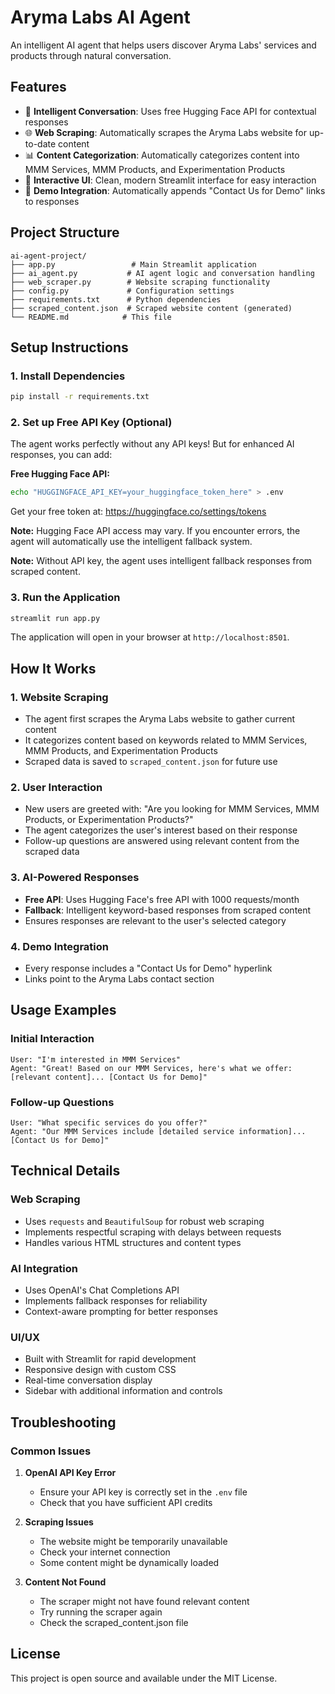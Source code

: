 # Aryma Labs AI Agent

An intelligent AI agent that helps users discover Aryma Labs' services and products through natural conversation.

## Features

- 🤖 **Intelligent Conversation**: Uses free Hugging Face API for contextual responses
- 🌐 **Web Scraping**: Automatically scrapes the Aryma Labs website for up-to-date content
- 📊 **Content Categorization**: Automatically categorizes content into MMM Services, MMM Products, and Experimentation Products
- 💬 **Interactive UI**: Clean, modern Streamlit interface for easy interaction
- 🔗 **Demo Integration**: Automatically appends "Contact Us for Demo" links to responses

## Project Structure

```
ai-agent-project/
├── app.py                 # Main Streamlit application
├── ai_agent.py           # AI agent logic and conversation handling
├── web_scraper.py        # Website scraping functionality
├── config.py             # Configuration settings
├── requirements.txt      # Python dependencies
├── scraped_content.json  # Scraped website content (generated)
└── README.md            # This file
```

## Setup Instructions

### 1. Install Dependencies

```bash
pip install -r requirements.txt
```

### 2. Set up Free API Key (Optional)

The agent works perfectly without any API keys! But for enhanced AI responses, you can add:

**Free Hugging Face API:**
```bash
echo "HUGGINGFACE_API_KEY=your_huggingface_token_here" > .env
```
Get your free token at: https://huggingface.co/settings/tokens

**Note:** Hugging Face API access may vary. If you encounter errors, the agent will automatically use the intelligent fallback system.

**Note:** Without API key, the agent uses intelligent fallback responses from scraped content.

### 3. Run the Application

```bash
streamlit run app.py
```

The application will open in your browser at `http://localhost:8501`.

## How It Works

### 1. Website Scraping
- The agent first scrapes the Aryma Labs website to gather current content
- It categorizes content based on keywords related to MMM Services, MMM Products, and Experimentation Products
- Scraped data is saved to `scraped_content.json` for future use

### 2. User Interaction
- New users are greeted with: "Are you looking for MMM Services, MMM Products, or Experimentation Products?"
- The agent categorizes the user's interest based on their response
- Follow-up questions are answered using relevant content from the scraped data

### 3. AI-Powered Responses
- **Free API**: Uses Hugging Face's free API with 1000 requests/month
- **Fallback**: Intelligent keyword-based responses from scraped content
- Ensures responses are relevant to the user's selected category

### 4. Demo Integration
- Every response includes a "Contact Us for Demo" hyperlink
- Links point to the Aryma Labs contact section

## Usage Examples

### Initial Interaction
```
User: "I'm interested in MMM Services"
Agent: "Great! Based on our MMM Services, here's what we offer: [relevant content]... [Contact Us for Demo]"
```

### Follow-up Questions
```
User: "What specific services do you offer?"
Agent: "Our MMM Services include [detailed service information]... [Contact Us for Demo]"
```

## Technical Details

### Web Scraping
- Uses `requests` and `BeautifulSoup` for robust web scraping
- Implements respectful scraping with delays between requests
- Handles various HTML structures and content types

### AI Integration
- Uses OpenAI's Chat Completions API
- Implements fallback responses for reliability
- Context-aware prompting for better responses

### UI/UX
- Built with Streamlit for rapid development
- Responsive design with custom CSS
- Real-time conversation display
- Sidebar with additional information and controls

## Troubleshooting

### Common Issues

1. **OpenAI API Key Error**
   - Ensure your API key is correctly set in the `.env` file
   - Check that you have sufficient API credits

2. **Scraping Issues**
   - The website might be temporarily unavailable
   - Check your internet connection
   - Some content might be dynamically loaded

3. **Content Not Found**
   - The scraper might not have found relevant content
   - Try running the scraper again
   - Check the scraped_content.json file

## License

This project is open source and available under the MIT License.